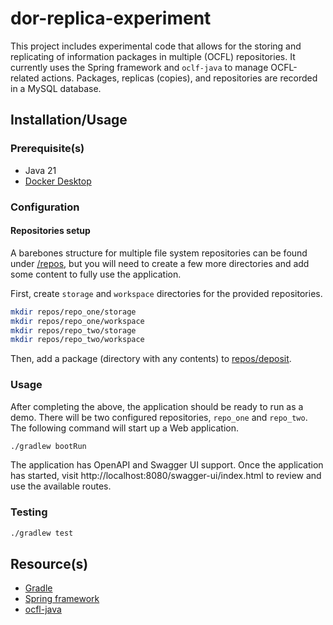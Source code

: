 # dor-replica-experiment

This project includes experimental code that allows for the storing and
replicating of information packages in multiple (OCFL) repositories.
It currently uses the Spring framework and `oclf-java` to manage OCFL-related actions.
Packages, replicas (copies), and repositories are recorded in a MySQL database.

## Installation/Usage

### Prerequisite(s)

- Java 21
- [Docker Desktop](https://www.docker.com/products/docker-desktop/)

### Configuration

#### Repositories setup

A barebones structure for multiple file system repositories can be found
under [/repos](/repos/), but you will need to create a few more directories and
add some content to fully use the application.

First, create `storage` and `workspace` directories for the provided repositories.

```sh
mkdir repos/repo_one/storage
mkdir repos/repo_one/workspace
mkdir repos/repo_two/storage
mkdir repos/repo_two/workspace
```

Then, add a package (directory with any contents) to [repos/deposit](repos/deposit/).

### Usage

After completing the above, the application should be ready to run as a demo.
There will be two configured repositories, `repo_one` and `repo_two`.
The following command will start up a Web application.

```sh
./gradlew bootRun
```

The application has OpenAPI and Swagger UI support. Once the application has started,
visit http://localhost:8080/swagger-ui/index.html to review
and use the available routes.

### Testing

```sh
./gradlew test
```

## Resource(s)

- [Gradle](https://gradle.org/)
- [Spring framework](https://spring.io/)
- [ocfl-java](https://github.com/OCFL/ocfl-java)
